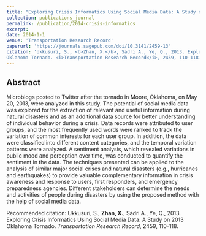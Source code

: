 ```yaml
---
title: "Exploring Crisis Informatics Using Social Media Data: A Study on 2013 Oklahoma Tornado"
collection: publications_journal
permalink: /publication/2014-crisis-informatics
excerpt: 
date: 2014-1-1
venue: 'Transportation Research Record'
paperurl: 'https://journals.sagepub.com/doi/10.3141/2459-13'
citation: 'Ukkusuri, S., <b>Zhan, X.</b>, Sadri A., Ye, Q., 2013. Exploring Crisis Informatics Using Social Media Data: A Study on 2013
Oklahoma Tornado. <i>Transportation Research Record</i>, 2459, 110-118.'
---
```


Abstract
---
Microblogs posted to Twitter after the tornado in Moore, Oklahoma, on May 20, 2013, were analyzed in this study. The potential of social media data was explored for the extraction of relevant and useful information during natural disasters and as an additional data source for better understanding of individual behavior during a crisis. Data records were attributed to user groups, and the most frequently used words were ranked to track the variation of common interests for each user group. In addition, the data were classified into different content categories, and the temporal variation patterns were analyzed. A sentiment analysis, which revealed variations in public mood and perception over time, was conducted to quantify the sentiment in the data. The techniques presented can be applied to the analysis of similar major social crises and natural disasters (e.g., hurricanes and earthquakes) to provide valuable complementary information in crisis awareness and response to users, first responders, and emergency preparedness agencies. Different stakeholders can determine the needs and activities of people during disasters by using the proposed method with the help of social media data.


Recommended citation: Ukkusuri, S., <b>Zhan, X.</b>, Sadri A., Ye, Q., 2013. Exploring Crisis Informatics Using Social Media Data: A Study on 2013
Oklahoma Tornado. <i>Transportation Research Record</i>, 2459, 110-118.
